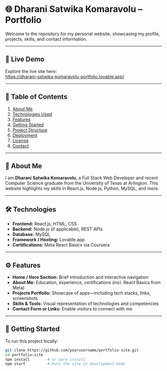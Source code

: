 # 🌐 Dharani Satwika Komaravolu – Portfolio

Welcome to the repository for my personal website, showcasing my profile, projects, skills, and contact information.

---

## 🚀 Live Demo

Explore the live site here:  
https://dharani-satwika-komaravolu-portfolio.lovable.app/

---

## 📌 Table of Contents

1. [About Me](#-about-me)  
2. [Technologies Used](#-technologies-used)  
3. [Features](#-features)  
4. [Getting Started](#-getting-started)  
5. [Project Structure](#-project-structure)  
6. [Deployment](#-deployment)  
7. [License](#-license)  
8. [Contact](#-contact)

---

## 💼 About Me

I am **Dharani Satwika Komaravolu**, a Full Stack Web Developer and recent Computer Science graduate from the University of Texas at Arlington. This website highlights my skills in React.js, Node.js, Python, MySQL, and more.

---

## 🛠️ Technologies 

- **Frontend:** React.js, HTML, CSS  
- **Backend:** Node.js (if applicable), REST APIs  
- **Database:** MySQL  
- **Framework / Hosting:** Lovable.app  
- **Certifications:** Meta React Basics via Coursera

---

## ⚙️ Features

- **Home / Hero Section:** Brief introduction and interactive navigation  
- **About Me:** Education, experience, certifications (incl. React Basics from Meta)  
- **Projects Portfolio:** Showcase of apps—including tech stacks, links, screenshots  
- **Skills & Tools:** Visual representation of technologies and competencies  
- **Contact Form or Links:** Enable visitors to connect with me

---

## 🧭 Getting Started

To run this project locally:

```bash
git clone https://github.com/yourusername/portfolio-site.git
cd portfolio-site
npm install        # or yarn install
npm start          # Runs the site in development mode
